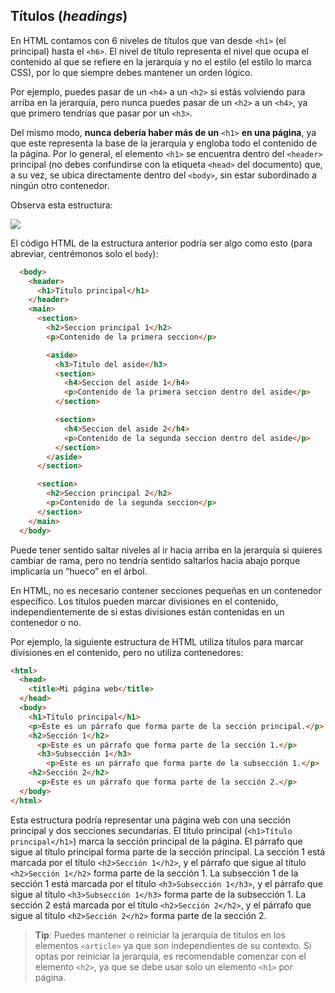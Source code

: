 ## Títulos (_headings_)

En HTML contamos con 6 niveles de títulos que van desde `<h1>` (el principal) hasta el `<h6>`. El nivel de título representa el nivel que ocupa el contenido al que se refiere en la jerarquía y no el estilo (el estilo lo marca CSS), por lo que siempre debes mantener un orden lógico.

Por ejemplo, puedes pasar de un `<h4>` a un `<h2>` si estás volviendo para arriba en la jerarquía, pero nunca puedes pasar de un `<h2>` a un `<h4>`, ya que primero tendrías que pasar por un `<h3>`.

Del mismo modo, **nunca debería haber más de un** `<h1>` **en una página**, ya que este representa la base de la jerarquía y engloba todo el contenido de la página. Por lo general, el elemento `<h1>` se encuentra dentro del `<header>` principal (no debes confundirse con la etiqueta `<head>` del documento) que, a su vez, se ubica directamente dentro del `<body>`, sin estar subordinado a ningún otro contenedor.

Observa esta estructura:

![](./images/title_structure.png)

El código HTML de la estructura anterior podría ser algo como esto (para abreviar, centrémonos solo el `body`):

```HTML
  <body>
    <header>
      <h1>Titulo principal</h1>
    </header>
    <main>
      <section>
        <h2>Seccion principal 1</h2>
        <p>Contenido de la primera seccion</p>

        <aside>
          <h3>Titulo del aside</h3>
          <section>
            <h4>Seccion del aside 1</h4>
            <p>Contenido de la primera seccion dentro del aside</p>
          </section>

          <section>
            <h4>Seccion del aside 2</h4>
            <p>Contenido de la segunda seccion dentro del aside</p>
          </section>
        </aside>
      </section>

      <section>
        <h2>Seccion principal 2</h2>
        <p>Contenido de la segunda seccion</p>
      </section>
    </main>
  </body>
```

Puede tener sentido saltar niveles al ir hacia arriba en la jerarquía si quieres cambiar de rama, pero no tendría sentido saltarlos hacia abajo porque implicaría un “hueco” en el árbol.

En HTML, no es necesario contener secciones pequeñas en un contenedor específico. Los títulos pueden marcar divisiones en el contenido, independientemente de si estas divisiones están contenidas en un contenedor o no.

Por ejemplo, la siguiente estructura de HTML utiliza títulos para marcar divisiones en el contenido, pero no utiliza contenedores:

```html
<html>
  <head>
    <title>Mi página web</title>
  </head>
  <body>
    <h1>Título principal</h1>
    <p>Este es un párrafo que forma parte de la sección principal.</p>
    <h2>Sección 1</h2>
      <p>Este es un párrafo que forma parte de la sección 1.</p>
      <h3>Subsección 1</h3>
        <p>Este es un párrafo que forma parte de la subsección 1.</p>
    <h2>Sección 2</h2>
      <p>Este es un párrafo que forma parte de la sección 2.</p>
  </body>
</html>
```

Esta estructura podría representar una página web con una sección principal y dos secciones secundarias. El título principal (`<h1>Título principal</h1>`) marca la sección principal de la página. El párrafo que sigue al título principal forma parte de la sección principal. La sección 1 está marcada por el título `<h2>Sección 1</h2>`, y el párrafo que sigue al título `<h2>Sección 1</h2>` forma parte de la sección 1. La subsección 1 de la sección 1 está marcada por el título `<h3>Subsección 1</h3>`, y el párrafo que sigue al título `<h3>Subsección 1</h3>` forma parte de la subsección 1. La sección 2 está marcada por el título `<h2>Sección 2</h2>`, y el párrafo que sigue al título `<h2>Sección 2</h2>` forma parte de la sección 2.

> **Tip**: Puedes mantener o reiniciar la jerarquía de títulos en los elementos `<article>` ya que son independientes de su contexto. Si optas por reiniciar la jerarquía, es recomendable comenzar con el elemento `<h2>`, ya que se debe usar solo un elemento `<h1>` por página.

